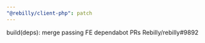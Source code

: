 ```yaml
---
"@rebilly/client-php": patch
---
```


build(deps): merge passing FE dependabot PRs Rebilly/rebilly#9892
